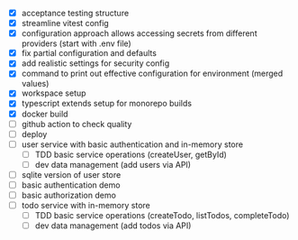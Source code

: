 - [x] acceptance testing structure
- [x] streamline vitest config
- [x] configuration approach allows accessing secrets from different providers (start with .env file)
- [x] fix partial configuration and defaults
- [x] add realistic settings for security config
- [x] command to print out effective configuration for environment (merged values)
- [x] workspace setup
- [x] typescript extends setup for monorepo builds
- [x] docker build
- [ ] github action to check quality
- [ ] deploy
- [ ] user service with basic authentication and in-memory store
  - [ ] TDD basic service operations (createUser, getById)
  - [ ] dev data management (add users via API)
- [ ] sqlite version of user store
- [ ] basic authentication demo
- [ ] basic authorization demo
- [ ] todo service with in-memory store
  - [ ] TDD basic service operations (createTodo, listTodos, completeTodo)
  - [ ] dev data management (add todos via API)

